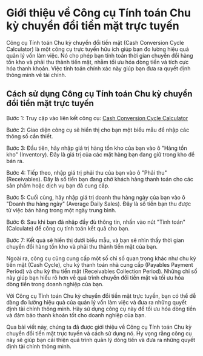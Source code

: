 Giới thiệu về Công cụ Tính toán Chu kỳ chuyển đổi tiền mặt trực tuyến
=====================================================================

Công cụ Tính toán Chu kỳ chuyển đổi tiền mặt (Cash Conversion Cycle Calculator) là một công cụ trực tuyến hữu ích giúp bạn đo lường hiệu quả quản lý vốn làm việc. Nó cho phép bạn tính toán thời gian chuyển đổi hàng tồn kho và phải thu thành tiền mặt, nhằm tối ưu hóa dòng tiền và tích cực hóa thanh khoản. Việc tính toán chính xác này giúp bạn đưa ra quyết định thông minh về tài chính.

Cách sử dụng Công cụ Tính toán Chu kỳ chuyển đổi tiền mặt trực tuyến
--------------------------------------------------------------------

Bước 1: Truy cập vào liên kết công cụ: [Cash Conversion Cycle Calculator](https://www.onlinecalculatorsfree.com/vi/financial/cash-conversion-cycle-calculator.html)

Bước 2: Giao diện công cụ sẽ hiển thị cho bạn một biểu mẫu để nhập các thông số cần thiết.

Bước 3: Đầu tiên, hãy nhập giá trị hàng tồn kho của bạn vào ô "Hàng tồn kho" (Inventory). Đây là giá trị của các mặt hàng bạn đang giữ trong kho để bán ra.

Bước 4: Tiếp theo, nhập giá trị phải thu của bạn vào ô "Phải thu" (Receivables). Đây là số tiền bạn đang chờ khách hàng thanh toán cho các sản phẩm hoặc dịch vụ bạn đã cung cấp.

Bước 5: Cuối cùng, hãy nhập giá trị doanh thu hàng ngày của bạn vào ô "Doanh thu hàng ngày" (Average Daily Sales). Đây là số tiền bạn thu được từ việc bán hàng trong một ngày trung bình.

Bước 6: Sau khi bạn đã nhập đầy đủ thông tin, nhấn vào nút "Tính toán" (Calculate) để công cụ tính toán kết quả cho bạn.

Bước 7: Kết quả sẽ hiển thị dưới biểu mẫu, và bạn sẽ nhìn thấy thời gian chuyển đổi hàng tồn kho và phải thu thành tiền mặt của bạn.

Ngoài ra, công cụ cũng cung cấp một số chỉ số quan trọng khác như chu kỳ tiền mặt (Cash Cycle), chu kỳ thanh toán nhà cung cấp (Payables Payment Period) và chu kỳ thu tiền mặt (Receivables Collection Period). Những chỉ số này giúp bạn hiểu rõ hơn về quá trình chuyển đổi tiền mặt và tối ưu hóa dòng tiền trong doanh nghiệp của bạn.

Với Công cụ Tính toán Chu kỳ chuyển đổi tiền mặt trực tuyến, bạn có thể dễ dàng đo lường hiệu quả của quản lý vốn làm việc và đưa ra những quyết định tài chính thông minh. Hãy sử dụng công cụ này để tối ưu hóa dòng tiền và đảm bảo thanh khoản tốt cho doanh nghiệp của bạn.

Qua bài viết này, chúng ta đã được giới thiệu về Công cụ Tính toán Chu kỳ chuyển đổi tiền mặt trực tuyến và cách sử dụng nó. Hy vọng rằng công cụ này sẽ giúp bạn cải thiện quá trình quản lý dòng tiền và đưa ra những quyết định tài chính thông minh.